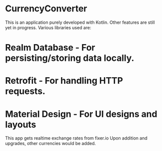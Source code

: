 # CurrencyConverter

This is an application purely developed with Kotlin. Other features are still yet in progress.
Various libraries used are:
# Realm Database - For persisting/storing data locally.
# Retrofit - For handling HTTP requests.
# Material Design - For UI designs and layouts

This app gets realtime exchange rates from fixer.io
Upon addition and upgrades, other currencies would be added.
